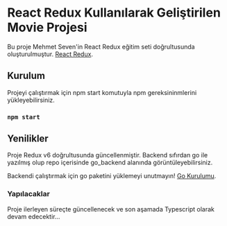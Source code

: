 # React Redux Kullanılarak Geliştirilen Movie Projesi

Bu proje Mehmet Seven'in React Redux eğitim seti doğrultusunda oluşturulmuştur. [React Redux](https://www.udemy.com/course/react-redux-egitimi).

## Kurulum

Projeyi çalıştırmak için npm start komutuyla npm gereksininmlerini yükleyebilirsiniz.

### `npm start`

## Yenilikler

Proje Redux v6 doğrultusunda güncellenmiştir. Backend sıfırdan go ile yazılmış olup repo içerisinde go_backend alanında görüntüleyebilirsiniz.

Backendi çalıştırmak için go paketini yüklemeyi unutmayın! [Go Kurulumu](https://go.dev/learn/).


### Yapılacaklar

Proje ilerleyen süreçte güncellenecek ve son aşamada Typescript olarak devam edecektir...
